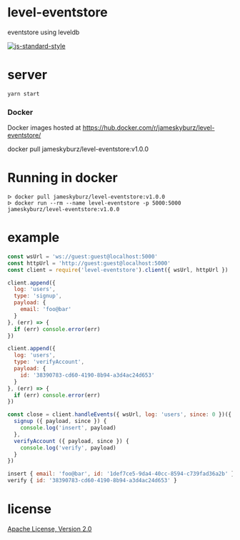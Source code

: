 # level-eventstore

eventstore using leveldb

[![js-standard-style](https://img.shields.io/badge/code_style-standard-brightgreen.svg)](https://github.com/feross/standard)

# server
```sh
yarn start
```

### Docker

Docker images hosted at https://hub.docker.com/r/jameskyburz/level-eventstore/

docker pull jameskyburz/level-eventstore:v1.0.0

# Running in docker

```
ᐅ docker pull jameskyburz/level-eventstore:v1.0.0
ᐅ docker run --rm --name level-eventstore -p 5000:5000 jameskyburz/level-eventstore:v1.0.0
```

# example

```js
const wsUrl = 'ws://guest:guest@localhost:5000'
const httpUrl = 'http://guest:guest@localhost:5000'
const client = require('level-eventstore').client({ wsUrl, httpUrl })

client.append({
  log: 'users',
  type: 'signup',
  payload: {
    email: 'foo@bar'
  }
}, (err) => {
  if (err) console.error(err)
})

client.append({
  log: 'users',
  type: 'verifyAccount',
  payload: {
    id: '38390783-cd60-4190-8b94-a3d4ac24d653'
  }
}, (err) => {
  if (err) console.error(err)
})

const close = client.handleEvents({ wsUrl, log: 'users', since: 0 })({
  signup ({ payload, since }) {
    console.log('insert', payload)
  },
  verifyAccount ({ payload, since }) {
    console.log('verify', payload)
  }
})

insert { email: 'foo@bar', id: '1def7ce5-9da4-40cc-8594-c739fad36a2b' }
verify { id: '38390783-cd60-4190-8b94-a3d4ac24d653' }

```

# license

[Apache License, Version 2.0](LICENSE)
